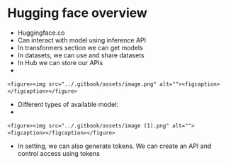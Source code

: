 # Hugging face overview

* Huggingface.co
* Can interact with model using inference API
* In transformers section we can get models
* In datasets, we can use and share datasets
* In Hub we can store our APIs
*

    <figure><img src="../.gitbook/assets/image.png" alt=""><figcaption></figcaption></figure>
* Different types of available model:
*

    <figure><img src="../.gitbook/assets/image (1).png" alt=""><figcaption></figcaption></figure>
* In setting, we can also generate tokens. We can create an API and control access using tokens
